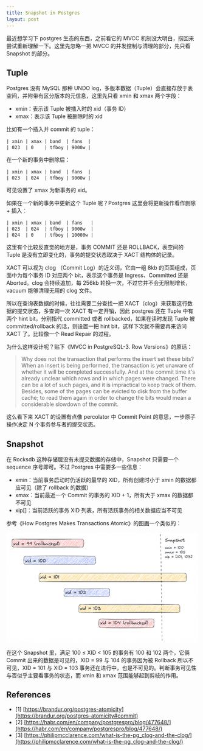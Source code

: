 ```yaml
---
title: Snapshot in Postgres
layout: post
---
```


最近想学习下 postgres 生态的东西，之前看它的 MVCC 机制没大明白，捞回来尝试重新理解一下。这里先忽略一把 MVCC 的并发控制与清理的部分，先只看 Snapshot 的部分。

## Tuple

Postgres 没有 MySQL 那种 UNDO log，多版本数据（Tuple）会直接存放于表空间，并附带有区分版本的元信息，这里先只看 xmin 和 xmax 两个字段：

- xmin：表示该 Tuple 被插入时的 xid（事务 ID）
- xmax：表示该 Tuple 被删除时的 xid

比如有一个插入并 commit 的 tuple：

``` plain text
| xmin | xmax | band  | fans  |
| 023  | 0    | tfboy | 9000w |
```

在一个新的事务中删除后：

``` plain text
| xmin | xmax | band  | fans  |
| 023  | 024  | tfboy | 9000w |
```

可见设置了 xmax 为新事务的 xid。

如果在一个新的事务中更新这个 Tuple 呢？Postgres 这里会将更新操作看作删除 + 插入：

``` plain text
| xmin | xmax | band  | fans   |
| 023  | 024  | tfboy | 9000w  |
| 024  | 0    | tfboy | 10000w |
```

这里有个比较反直觉的地方是，事务 COMMIT 还是 ROLLBACK，表空间的 Tuple 是没有立即变化的，事务的提交状态取决于 XACT 结构体的记录。

XACT 可以视为 clog （Commit Log）的近义词，它由一组 8kb 的页面组成，页面中为每个事务 ID 对应两个 bit，表示这个事务是 Ingress、Committed 还是 Aborted。clog 会持续追加，每 256kb 轮换一次，不过它并不会无限制增长，vacuum 能够清理无用的 clog 文件。

所以在查询表数据的时候，往往需要二分查找一把 XACT（clog）来获取这行数据的提交状态，多查询一次 XACT 有一定开销，因此 postgres 还在 Tuple 中有两个 hint bit，分别指代 committed 或者 rollbacked，如果在读时发现 Tuple 被 committed/rollback 的话，则设置一把 hint bit，这样下次就不需要再来访问 XACT 了。比较像一个 Read Repair 的过程。

为什么这样设计呢？贴下《MVCC in PostgreSQL-3. Row Versions》的原话：

> Why does not the transaction that performs the insert set these bits? When an insert is being performed, the transaction is yet unaware of whether it will be completed successfully. And at the commit time it's already unclear which rows and in which pages were changed. There can be a lot of such pages, and it is impractical to keep track of them. Besides, some of the pages can be evicted to disk from the buffer cache; to read them again in order to change the bits would mean a considerable slowdown of the commit.

这么看下来 XACT 的设置有点像 percolator 中 Commit Point 的意思，一步原子操作决定 N 个事务参与者的提交状态。

## Snapshot

在 Rocksdb 这种存储层没有未提交数据的存储中，Snapshot 只需要一个 sequence 序号即可。不过 Postgres 中需要多一些信息：

- xmin：当前事务启动时仍活跃的最早的 XID，所有创建时小于 xmin 的数据都应可见（除了 rollback 的数据）
- xmax：当前最近一个 Commit 的事务的 XID + 1，所有大于 xmax 的数据都不可见
- xip[]：当前活跃的事务 XID 列表，所有活跃事务的相关数据应当不可见

参考《How Postgres Makes Transactions Atomic》的图画一个类似的：

![](/images/2022-08-16-postgres-snapshot/Screen_Shot_2022-08-16_at_22.48.18.png)

在这个 Snapshot 里，满足 100 ≤ XID < 105 的事务有 100 和 102 两个，它俩 Commit 出来的数据是可见的，XID = 99 与 104 的事务因为被 Rollback 所以不可见，XID = 101 与 XID = 103 事务还在进行中，也是不可见的。判断事务可见性与否似乎主要看事务的状态，而 xmin 和 xmax 范围能够起到剪枝的作用。

## References

- [1] [https://brandur.org/postgres-atomicity](https://brandur.org/postgres-atomicity#commit)
- [2] [https://habr.com/en/company/postgrespro/blog/477648/](https://habr.com/en/company/postgrespro/blog/477648/)
- [3] [https://philipmcclarence.com/what-is-the-pg_clog-and-the-clog/](https://philipmcclarence.com/what-is-the-pg_clog-and-the-clog/)